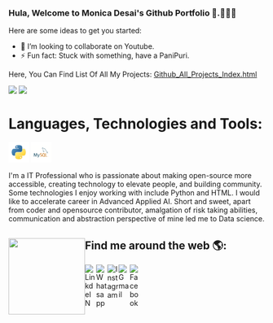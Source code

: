 ### Hula, Welcome to Monica Desai's Github Portfolio 👋.👩🏾‍💻



Here are some ideas to get you started:


- 👯 I’m looking to collaborate on Youtube.
- ⚡ Fun fact: Stuck with something, have a PaniPuri.


Here, You Can Find List Of All My Projects: <a target="_blank" href="https://github.com/monicadesAI-tech/monicadesAI-tech">Github_All_Projects_Index.html</a>

<img src = "https://github-readme-stats.vercel.app/api?username=monicadesAI-tech&show_icons=true&theme=merko&icon_color=skyblue">

<img src = "https://github-readme-stats.vercel.app/api/top-langs/?username=monicadesAI-tech&layout=compact&langs_count=4&custom_title=Most Used Technical  Languages of monicadesAI-tech Repositories&card_width=600 ">


# Languages, Technologies and Tools: 
<code><img height="40" src="https://raw.githubusercontent.com/github/explore/80688e429a7d4ef2fca1e82350fe8e3517d3494d/topics/python/python.png"></code>
<code><img height="40" src="https://raw.githubusercontent.com/github/explore/80688e429a7d4ef2fca1e82350fe8e3517d3494d/topics/mysql/mysql.png"></code>

I'm a IT Professional who is passionate about making open-source more accessible, creating technology to elevate people, and building community. Some technologies I enjoy working with include Python and HTML. I would like to accelerate career in Advanced Applied AI. Short and sweet, apart from coder and opensource contributor, amalgation of risk taking abilities, communication and abstraction perspective of mine led me to Data science. 


## Find me around the web 🌎: <a href="https://github.com/sponsors/M0nica"><img align="left" width="150" height="150" src="https://github.com/M0nica/M0nica/blob/main/octomonica/m0nica-octocat-rotating.gif?raw=true"></a>
<a target="_blank" href="https://www.linkedin.com/in/monica-desai-29967b150/">
  <img align="left" alt="LinkdeIN" width="22px" src="https://cdn.jsdelivr.net/npm/simple-icons@v3/icons/linkedin.svg" />
</a>
<a target="_blank" href="https://api.whatsapp.com/send?phone=+91-9820692750">
  <img align="left" alt="Whatsapp" width="22px" src="https://cdn.jsdelivr.net/npm/simple-icons@v3/icons/whatsapp.svg" />
</a>
<a target="_blank" href="https://www.instagram.com/monica.desai.102/">
  <img align="left" alt="Instagram" width="22px" src="https://cdn.jsdelivr.net/npm/simple-icons@v3/icons/instagram.svg" />
</a>
<a target="_blank" href="mailto:monicadesai92@gmail.com">
  <img align="left" alt="Gmail" width="22px" src="https://cdn.jsdelivr.net/npm/simple-icons@v3/icons/gmail.svg" />
</a>
<a target="_blank" href="https://fb.com/monika desai">
  <img align="left" alt="Facebook" width="22px" src="https://cdn.jsdelivr.net/npm/simple-icons@v3/icons/facebook.svg" />
</a>
</br>

